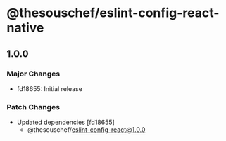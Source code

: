 # @thesouschef/eslint-config-react-native

## 1.0.0

### Major Changes

- fd18655: Initial release

### Patch Changes

- Updated dependencies [fd18655]
  - @thesouschef/eslint-config-react@1.0.0
